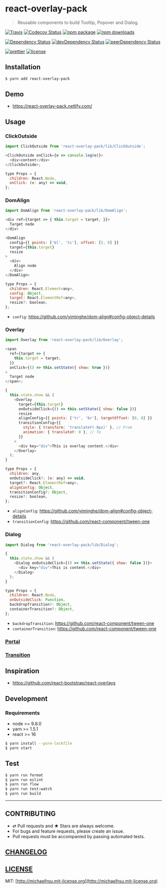 # react-overlay-pack

> Reusable components to build Tooltip, Popover and Dialog.

[![Travis][build-badge]][build]
[![Codecov Status][codecov-badge]][codecov]
[![npm package][npm-badge]][npm]
[![npm downloads][npm-downloads]][npm]

[![Dependency Status][dependency-badge]][dependency]
[![devDependency Status][devdependency-badge]][devdependency]
[![peerDependency Status][peerdependency-badge]][peerdependency]

[![prettier][prettier-badge]][prettier]
[![license][license-badge]][license]

## Installation

```sh
$ yarn add react-overlay-pack
```

## Demo

* https://react-overlay-pack.netlify.com/

## Usage

### ClickOutside

```js
import ClickOutside from 'react-overlay-pack/lib/ClickOutside';

<ClickOutside onClick={e => console.log(e)}>
  <div>content</div>
</ClickOutside>;
```

```js
type Props = {
  children: React.Node,
  onClick: (e: any) => void,
};
```

### DomAlign

```js
import DomAlign from 'react-overlay-pack/lib/DomAlign';

<div ref={target => { this.target = target; }}>
  Target node
</div>

<DomAlign
  config={{ points: ['bl', 'tc'], offset: [5, 0] }}
  target={this.target}
  resize
>
  <div>
    Align node
  </div>
</DomAlign>
```

```js
type Props = {
  children: React.Element<any>,
  config: Object,
  target: React.ElementRef<any>,
  resize?: boolean,
};
```

* `config`: https://github.com/yiminghe/dom-align#config-object-details

### Overlay

```js
import Overlay from 'react-overlay-pack/lib/Overlay';

<span
  ref={target => {
    this.target = target;
  }}
  onClick={() => this.setState({ show: true })}
>
  Target node
</span>;

{
  this.state.show && (
    <Overlay
      target={this.target}
      onOutsideClick={() => this.setState({ show: false })}
      resize
      alignConfig={{ points: ['tr', 'br'], targetOffset: [0, 8] }}
      transitionConfig={{
        style: { transform: 'translateY(-8px)' }, // From
        animation: { translateY: 0 }, // To
      }}
    >
      <div key="div">This is overlay content.</div>
    </Overlay>
  );
}
```

```js
type Props = {
  children: any,
  onOutsideClick?: (e: any) => void,
  target?: React.ElementRef<any>,
  alignConfig: Object,
  transitionConfig?: Object,
  resize?: boolean,
};
```

* `alignConfig`: https://github.com/yiminghe/dom-align#config-object-details
* `transitionConfig`: https://github.com/react-component/tween-one

### Dialog

```js
import Dialog from 'react-overlay-pack/lib/Dialog';

{
  this.state.show && (
    <Dialog onOutsideClick={() => this.setState({ show: false })}>
      <div key="div">This is content.</div>
    </Dialog>
  );
}
```

```js
type Props = {
  children: React.Node,
  onOutsideClick: Function,
  backdropTransition?: Object,
  containerTransition?: Object,
};
```

* `backdropTransition`: https://github.com/react-component/tween-one
* `containerTransition`: https://github.com/react-component/tween-one

### [Portal](https://github.com/tajo/react-portal)

### [Transition](https://github.com/react-component/tween-one)

## Inspiration

* https://github.com/react-bootstrap/react-overlays

## Development

### Requirements

* node >= 9.8.0
* yarn >= 1.5.1
* react >= 16

```sh
$ yarn install --pure-lockfile
$ yarn start
```

## Test

```sh
$ yarn run format
$ yarn run eslint
$ yarn run flow
$ yarn run test:watch
$ yarn run build
```

---

## CONTRIBUTING

* ⇄ Pull requests and ★ Stars are always welcome.
* For bugs and feature requests, please create an issue.
* Pull requests must be accompanied by passing automated tests.

## [CHANGELOG](CHANGELOG.md)

## [LICENSE](LICENSE)

MIT: [http://michaelhsu.mit-license.org](http://michaelhsu.mit-license.org)

[build-badge]: https://img.shields.io/travis/evenchange4/react-overlay-pack/master.svg?style=flat-square
[build]: https://travis-ci.org/evenchange4/react-overlay-pack
[npm-badge]: https://img.shields.io/npm/v/react-overlay-pack.svg?style=flat-square
[npm]: https://www.npmjs.org/package/react-overlay-pack
[codecov-badge]: https://img.shields.io/codecov/c/github/evenchange4/react-overlay-pack.svg?style=flat-square
[codecov]: https://codecov.io/github/evenchange4/react-overlay-pack?branch=master
[npm-downloads]: https://img.shields.io/npm/dt/react-overlay-pack.svg?style=flat-square
[license-badge]: https://img.shields.io/npm/l/react-overlay-pack.svg?style=flat-square
[license]: http://michaelhsu.mit-license.org/
[dependency-badge]: https://david-dm.org/evenchange4/react-overlay-pack.svg?style=flat-square
[dependency]: https://david-dm.org/evenchange4/react-overlay-pack
[devdependency-badge]: https://david-dm.org/evenchange4/react-overlay-pack/dev-status.svg?style=flat-square
[devdependency]: https://david-dm.org/evenchange4/react-overlay-pack#info=devDependencies
[peerdependency-badge]: https://david-dm.org/evenchange4/react-overlay-pack/peer-status.svg?style=flat-square
[peerdependency]: https://david-dm.org/evenchange4/react-overlay-pack#info=peerDependencies
[prettier-badge]: https://img.shields.io/badge/styled_with-prettier-ff69b4.svg?style=flat-square
[prettier]: https://github.com/prettier/prettier
